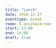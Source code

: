 ```yaml
---
title: "Lunch"
date: 2018-12-27
eventtype: break
room: 5.ansihackroom
start: 13:00
end: 14:00
draft: true
---
```

